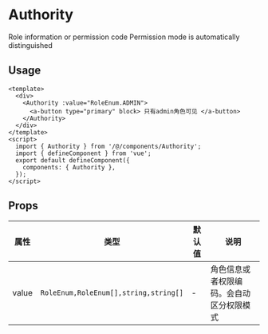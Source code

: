 # Authority

Role information or permission code Permission mode is automatically distinguished

## Usage

```vue
<template>
  <div>
    <Authority :value="RoleEnum.ADMIN">
      <a-button type="primary" block> 只有admin角色可见 </a-button>
    </Authority>
  </div>
</template>
<script>
  import { Authority } from '/@/components/Authority';
  import { defineComponent } from 'vue';
  export default defineComponent({
    components: { Authority },
  });
</script>
```

## Props

| 属性 | 类型 | 默认值 | 说明 |
| --- | --- | --- | --- |
| value | `RoleEnum,RoleEnum[],string,string[]` | - | 角色信息或者权限编码。会自动区分权限模式 |
